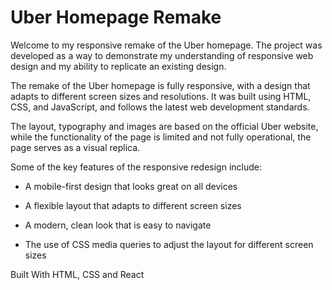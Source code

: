 **Uber Homepage Remake**
========================

Welcome to my responsive remake of the Uber homepage. The project was developed as a way to demonstrate my understanding of responsive web design and my ability to replicate an existing design.

The remake of the Uber homepage is fully responsive, with a design that adapts to different screen sizes and resolutions. It was built using HTML, CSS, and JavaScript, and follows the latest web development standards.

The layout, typography and images are based on the official Uber website, while the functionality of the page is limited and not fully operational, the page serves as a visual replica.

Some of the key features of the responsive redesign include:

- A mobile-first design that looks great on all devices

- A flexible layout that adapts to different screen sizes

- A modern, clean look that is easy to navigate

- The use of CSS media queries to adjust the layout for different screen sizes

Built With HTML, CSS and React
